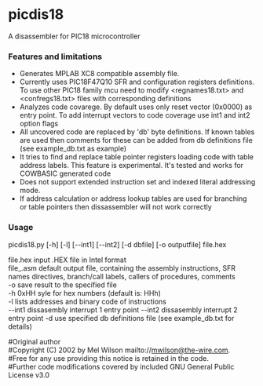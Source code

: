 # picdis18
A disassembler for PIC18 microcontroller   

### Features and limitations

* Generates MPLAB XC8 compatible assembly file.
* Currently uses PIC18F47Q10 SFR and configuration registers definitions. To use other PIC18 family mcu need to modify <regnames18.txt> and <confregs18.txt> files with corresponding definitions
* Analyzes code covarege. By default uses only reset vector (0x0000) as entry point. To add interrupt vectors to code coverage use int1 and int2 option flags
* All uncovered code are replaced by 'db' byte definitions. If known tables are used then comments for these can be added from db definitions file (see example_db.txt as example)
* It tries to find and replace table pointer registers loading code with table address labels. This feature is experimental. It's tested and works for COWBASIC generated code
* Does not support extended instruction set and indexed literal addressing mode.
* If address calculation or address lookup tables are used for branching or table pointers then dissassembler will not work correctly

### Usage
picdis18.py  [-h] [-l] [--int1] [--int2] [-d dbfile] [-o outputfile] file.hex

file.hex   input .HEX file in Intel format   
file_.asm  default output file, containing the assembly instructions, SFR names directives, branch/call labels, callers of procedures, comments   
-o	save result to the specified file   
-h	0xHH syle for hex numbers (default is: HHh)   
-l	lists addresses and binary code of instructions   
--int1  dissasembly interrupt 1 entry point
--int2  dissasembly interrupt 2 entry point
-d      use specified db definitions file (see example_db.txt for details)

#Original author   
#Copyright (C) 2002 by Mel Wilson  mailto://mwilson@the-wire.com.  
#Free for any use providing this notice is retained in the code.  
#Further code modifications covered by included GNU General Public License v3.0
